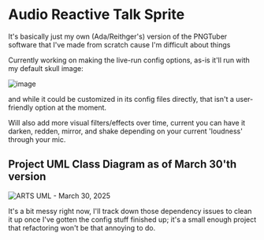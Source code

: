 # Audio Reactive Talk Sprite
 It's basically just my own (Ada/Reithger's) version of the PNGTuber software that I've made from scratch cause I'm difficult about things

 Currently working on making the live-run config options, as-is it'll run with my default skull image:
 
 ![image](https://github.com/user-attachments/assets/db8cdba0-7e41-4c5b-8597-d30a27768fde)

and while it could be customized in its config files directly, that isn't a user-friendly option at the moment.

Will also add more visual filters/effects over time, current you can have it darken, redden, mirror, and shake depending on your current 'loudness' through your mic.

## Project UML Class Diagram as of March 30'th version

![ARTS UML - March 30, 2025](https://github.com/user-attachments/assets/9e25e2ce-e1df-4542-bd9e-f830cec8f0ed)

It's a bit messy right now, I'll track down those dependency issues to clean it up once I've gotten the config stuff finished up; it's a small enough project that refactoring won't be that annoying to do.
